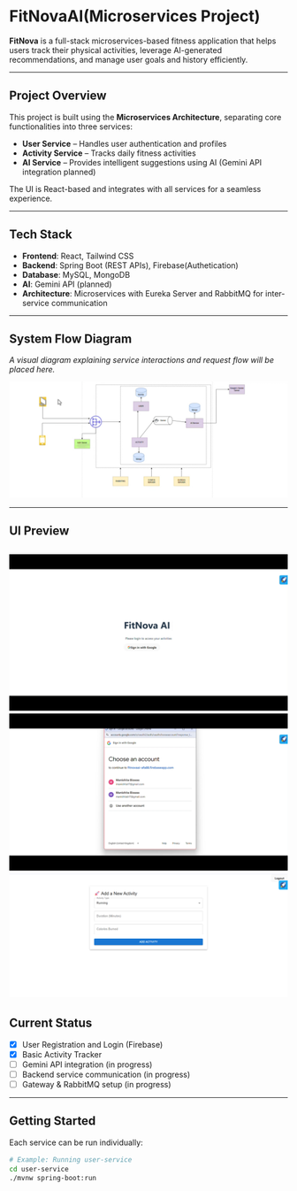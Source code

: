 # FitNovaAI(Microservices Project)

**FitNova** is a full-stack microservices-based fitness application that helps users track their physical activities, leverage AI-generated recommendations, and manage user goals and history efficiently.

---

## Project Overview

This project is built using the **Microservices Architecture**, separating core functionalities into three services:
- **User Service** – Handles user authentication and profiles
- **Activity Service** – Tracks daily fitness activities
- **AI Service** – Provides intelligent suggestions using AI (Gemini API integration planned)

The UI is React-based and integrates with all services for a seamless experience.

---



## Tech Stack

- **Frontend**: React, Tailwind CSS
- **Backend**: Spring Boot (REST APIs), Firebase(Authetication)
- **Database**: MySQL, MongoDB
- **AI**: Gemini API (planned)
- **Architecture**: Microservices with Eureka Server and RabbitMQ for inter-service communication

---

## System Flow Diagram

_A visual diagram explaining service interactions and request flow will be placed here._

![Flow Diagram](./Screenshots/flowchart.jpg)



---

## UI Preview

![Homepage](./Screenshots/homepage.png)
![Google SignIn](./Screenshots/signinpage.png)
![ActivityPage](./Screenshots/activitypage.PNG)
---

## Current Status

- [x] User Registration and Login (Firebase)
- [x] Basic Activity Tracker
- [ ] Gemini API integration (in progress)
- [ ] Backend service communication (in progress)
- [ ] Gateway & RabbitMQ setup (in progress)

---

## Getting Started

Each service can be run individually:

```bash
# Example: Running user-service
cd user-service
./mvnw spring-boot:run

